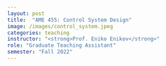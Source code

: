 ```yaml
---
layout: post
title:  "AME 455: Control System Design"
image: /images/control_system.jpeg
categories: teaching
instructor: "<strong>Prof. Eniko Enikov</strong>"
role: "Graduate Teaching Assistant"
semester: "Fall 2022"
---
```

